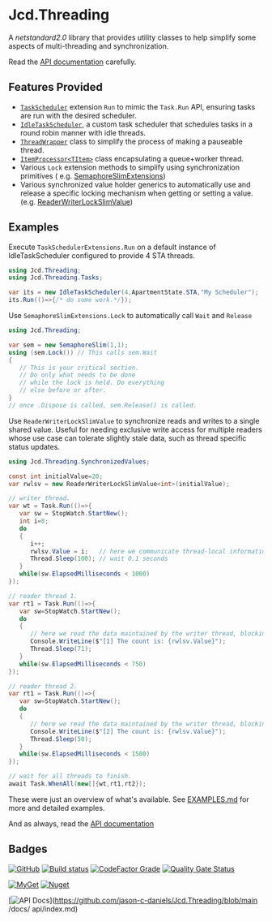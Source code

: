 # Jcd.Threading

A *netstandard2.0* library that provides utility classes to help simplify some
aspects of multi-threading and synchronization.

Read the [API documentation](./docs/api/index.md) carefully.

## Features Provided

- [`TaskScheduler`](./docs/api/TaskSchedulerExtensions.md) extension `Run` to mimic the `Task.Run` API, ensuring tasks are
  run with the desired scheduler.
- [`IdleTaskScheduler`](./docs/api/IdleTaskScheduler.md), a custom task scheduler that schedules tasks in a round robin
  manner with idle threads.
- [`ThreadWrapper`](./docs/api/ThreadWrapper.md) class to simplify the process of making a pauseable thread.
- [`ItemProcessor<TItem>`](./docs/api/ItemProcessor_TItem_.md) class encapsulating a queue+worker thread.
- Various `Lock` extension methods to simplify using synchronization primitives (
  e.g. [SemaphoreSlimExtensions](./docs/api/SemaphoreSlimExtensions.md))
- Various synchronized value holder generics to automatically use and release a specific locking mechanism when getting
  or setting a value. (e.g. [ReaderWriterLockSlimValue](./docs/api/ReaderWriterLockSlimValue_T_.md))

## Examples
 
Execute `TaskSchedulerExtensions.Run` on a default instance of IdleTaskScheduler configured to provide 4 STA threads.

```csharp
using Jcd.Threading;
using Jcd.Threading.Tasks;

var its = new IdleTaskScheduler(4,ApartmentState.STA,"My Scheduler");
its.Run(()=>{/* do some work.*/});
```

Use `SemaphoreSlimExtensions.Lock` to automatically call `Wait` and `Release`

```csharp
using Jcd.Threading;

var sem = new SemaphoreSlim(1,1);
using (sem.Lock()) // This calls sem.Wait
{
   // This is your critical section. 
   // Do only what needs to be done
   // while the lock is held. Do everything 
   // else before or after.
}
// once .Dispose is called, sem.Release() is called.
```

Use `ReaderWriterLockSlimValue` to synchronize reads and writes to a single
shared value. Useful for needing exclusive write access for multiple readers
whose use case can tolerate slightly stale data, such as thread specific status
updates.

```csharp
using Jcd.Threading.SynchronizedValues;

const int initialValue=20;
var rwlsv = new ReaderWriterLockSlimValue<int>(initialValue);

// writer thread.
var wt = Task.Run(()=>{
   var sw = StopWatch.StartNew();
   int i=0;
   do
   {
      i++;
      rwlsv.Value = i;   // here we communicate thread-local information blocking all reads as its written.
      Thread.Sleep(100); // wait 0.1 seconds 
   }
   while(sw.ElapsedMilliseconds < 1000)
});

// reader thread 1.
var rt1 = Task.Run(()=>{
   var sw=StopWatch.StartNew();
   do
   {
      // here we read the data maintained by the writer thread, blocking writes as its read.
      Console.WriteLine($"[1] The count is: {rwlsv.Value}");
      Thread.Sleep(71); 
   }
   while(sw.ElapsedMilliseconds < 750)
});

// reader thread 2.
var rt1 = Task.Run(()=>{
   var sw=StopWatch.StartNew();
   do
   {
      // here we read the data maintained by the writer thread, blocking writes as its read.
      Console.WriteLine($"[2] The count is: {rwlsv.Value}");
      Thread.Sleep(50); 
   }
   while(sw.ElapsedMilliseconds < 1500)
});

// wait for all threads to finish.
await Task.WhenAll(new[]{wt,rt1,rt2});
```

These were just an overview of what's available. See [EXAMPLES.md](./EXAMPLES.md) for more and detailed examples.

And as always, read the [API documentation](./docs/api/index.md)

## Badges

[![GitHub](https://img.shields.io/github/license/jason-c-daniels/Jcd.Threading)](https://github.com/jason-c-daniels/Jcd.Threading/blob/main/LICENSE)
[![Build status](https://ci.appveyor.com/api/projects/status/sbmfvmr1jmcf1pic?svg=true)](https://ci.appveyor.com/project/jason-c-daniels/jcd-threading)
[![CodeFactor Grade](https://img.shields.io/codefactor/grade/github/jason-c-daniels/Jcd.Threading)](https://www.codefactor.io/repository/github/jason-c-daniels/Jcd.Threading)
[![Quality Gate Status](https://sonarcloud.io/api/project_badges/measure?project=jason-c-daniels_Jcd.Threading&metric=alert_status)](https://sonarcloud.io/summary/new_code?id=jason-c-daniels_Jcd.Threading)

[![MyGet](https://img.shields.io/myget/jason-c-daniels/v/Jcd.Threading?logo=nuget)](https://www.myget.org/feed/jason-c-daniels/package/nuget/Jcd.Threading)
[![Nuget](https://img.shields.io/nuget/v/Jcd.Threading?logo=nuget)](https://www.nuget.org/packages/Jcd.Threading)

[![API Docs](https://img.shields.io/badge/Read-The%20API%20Documentation-blue?style=for-the-badge)](https://github.com/jason-c-daniels/Jcd.Threading/blob/main
/docs/
api/index.md)